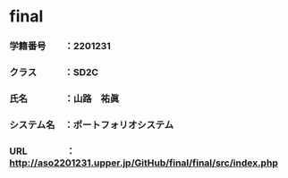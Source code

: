 # final

### 学籍番号　　：2201231
### クラス　　　：SD2C
### 氏名　　　　：山路　祐眞
### システム名　：ポートフォリオシステム
### URL　　　　 ：http://aso2201231.upper.jp/GitHub/final/final/src/index.php
